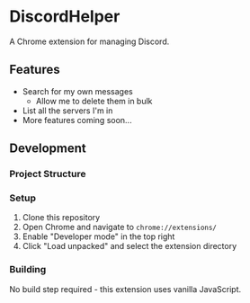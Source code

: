 # DiscordHelper
A Chrome extension for managing Discord.

## Features

- Search for my own messages
  - Allow me to delete them in bulk
- List all the servers I'm in
- More features coming soon...

## Development

### Project Structure


### Setup
1. Clone this repository
2. Open Chrome and navigate to `chrome://extensions/`
3. Enable "Developer mode" in the top right
4. Click "Load unpacked" and select the extension directory

### Building
No build step required - this extension uses vanilla JavaScript.